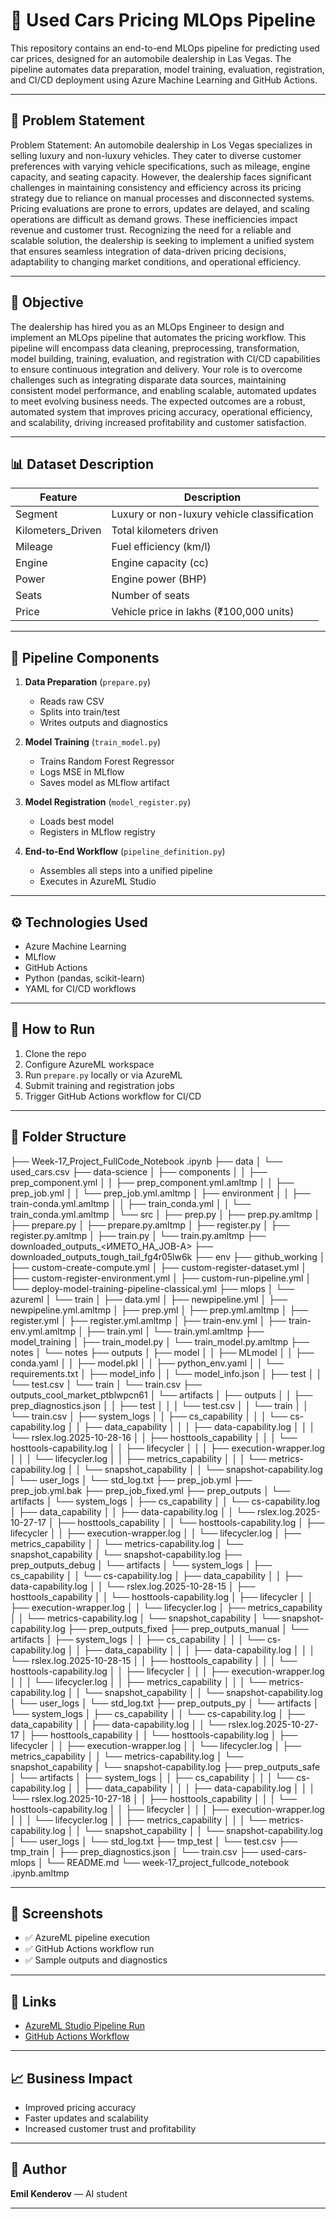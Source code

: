 # 🚗 Used Cars Pricing MLOps Pipeline

This repository contains an end-to-end MLOps pipeline for predicting used car prices, designed for an automobile dealership in Las Vegas. The pipeline automates data preparation, model training, evaluation, registration, and CI/CD deployment using Azure Machine Learning and GitHub Actions.

---

## 📌 Problem Statement

Problem Statement:
An automobile dealership in Los Vegas specializes in selling luxury and non-luxury vehicles. They cater to diverse customer preferences with varying vehicle specifications, such as mileage, engine capacity, and seating capacity. However, the dealership faces significant challenges in maintaining consistency and efficiency across its pricing strategy due to reliance on manual processes and disconnected systems. Pricing evaluations are prone to errors, updates are delayed, and scaling operations are difficult as demand grows. These inefficiencies impact revenue and customer trust. Recognizing the need for a reliable and scalable solution, the dealership is seeking to implement a unified system that ensures seamless integration of data-driven pricing decisions, adaptability to changing market conditions, and operational efficiency.

---

## 🎯 Objective

The dealership has hired you as an MLOps Engineer to design and implement an MLOps pipeline that automates the pricing workflow. This pipeline will encompass data cleaning, preprocessing, transformation, model building, training, evaluation, and registration with CI/CD capabilities to ensure continuous integration and delivery. Your role is to overcome challenges such as integrating disparate data sources, maintaining consistent model performance, and enabling scalable, automated updates to meet evolving business needs. The expected outcomes are a robust, automated system that improves pricing accuracy, operational efficiency, and scalability, driving increased profitability and customer satisfaction.

---

## 📊 Dataset Description

| Feature             | Description                                      |
|---------------------|--------------------------------------------------|
| Segment             | Luxury or non-luxury vehicle classification      |
| Kilometers_Driven   | Total kilometers driven                          |
| Mileage             | Fuel efficiency (km/l)                           |
| Engine              | Engine capacity (cc)                             |
| Power               | Engine power (BHP)                               |
| Seats               | Number of seats                                  |
| Price               | Vehicle price in lakhs (₹100,000 units)          |

---

## 🧪 Pipeline Components

1. **Data Preparation** (`prepare.py`)  
   - Reads raw CSV  
   - Splits into train/test  
   - Writes outputs and diagnostics

2. **Model Training** (`train_model.py`)  
   - Trains Random Forest Regressor  
   - Logs MSE in MLflow  
   - Saves model as MLflow artifact

3. **Model Registration** (`model_register.py`)  
   - Loads best model  
   - Registers in MLflow registry

4. **End-to-End Workflow** (`pipeline_definition.py`)  
   - Assembles all steps into a unified pipeline  
   - Executes in AzureML Studio

---

## ⚙️ Technologies Used

- Azure Machine Learning  
- MLflow  
- GitHub Actions  
- Python (pandas, scikit-learn)  
- YAML for CI/CD workflows

---

## 🚀 How to Run

1. Clone the repo  
2. Configure AzureML workspace  
3. Run `prepare.py` locally or via AzureML  
4. Submit training and registration jobs  
5. Trigger GitHub Actions workflow for CI/CD

---

## 📂 Folder Structure


├── Week-17_Project_FullCode_Notebook .ipynb
├── data
│   └── used_cars.csv
├── data-science
│   ├── components
│   │   ├── prep_component.yml
│   │   ├── prep_component.yml.amltmp
│   │   ├── prep_job.yml
│   │   └── prep_job.yml.amltmp
│   ├── environment
│   │   ├── train-conda.yml.amltmp
│   │   ├── train_conda.yml
│   │   └── train_conda.yml.amltmp
│   └── src
│       ├── prep.py
│       ├── prep.py.amltmp
│       ├── prepare.py
│       ├── prepare.py.amltmp
│       ├── register.py
│       ├── register.py.amltmp
│       ├── train.py
│       └── train.py.amltmp
├── downloaded_outputs_<ИМЕТО_НА_JOB-А>
├── downloaded_outputs_tough_tail_fg4r05lw6k
├── env
├── github_working
│   ├── custom-create-compute.yml
│   ├── custom-register-dataset.yml
│   ├── custom-register-environment.yml
│   ├── custom-run-pipeline.yml
│   └── deploy-model-training-pipeline-classical.yml
├── mlops
│   └── azureml
│       └── train
│           ├── data.yml
│           ├── newpipeline.yml
│           ├── newpipeline.yml.amltmp
│           ├── prep.yml
│           ├── prep.yml.amltmp
│           ├── register.yml
│           ├── register.yml.amltmp
│           ├── train-env.yml
│           ├── train-env.yml.amltmp
│           ├── train.yml
│           └── train.yml.amltmp
├── model_training
│   ├── train_model.py
│   └── train_model.py.amltmp
├── notes
│   └── notes
├── outputs
│   ├── model
│   │   ├── MLmodel
│   │   ├── conda.yaml
│   │   ├── model.pkl
│   │   ├── python_env.yaml
│   │   └── requirements.txt
│   ├── model_info
│   │   └── model_info.json
│   ├── test
│   │   └── test.csv
│   └── train
│       └── train.csv
├── outputs_cool_market_ptblwpcn61
│   └── artifacts
│       ├── outputs
│       │   ├── prep_diagnostics.json
│       │   ├── test
│       │   │   └── test.csv
│       │   └── train
│       │       └── train.csv
│       ├── system_logs
│       │   ├── cs_capability
│       │   │   └── cs-capability.log
│       │   ├── data_capability
│       │   │   ├── data-capability.log
│       │   │   └── rslex.log.2025-10-28-16
│       │   ├── hosttools_capability
│       │   │   └── hosttools-capability.log
│       │   ├── lifecycler
│       │   │   ├── execution-wrapper.log
│       │   │   └── lifecycler.log
│       │   ├── metrics_capability
│       │   │   └── metrics-capability.log
│       │   └── snapshot_capability
│       │       └── snapshot-capability.log
│       └── user_logs
│           └── std_log.txt
├── prep_job.yml
├── prep_job.yml.bak
├── prep_job_fixed.yml
├── prep_outputs
│   └── artifacts
│       └── system_logs
│           ├── cs_capability
│           │   └── cs-capability.log
│           ├── data_capability
│           │   ├── data-capability.log
│           │   └── rslex.log.2025-10-27-17
│           ├── hosttools_capability
│           │   └── hosttools-capability.log
│           ├── lifecycler
│           │   ├── execution-wrapper.log
│           │   └── lifecycler.log
│           ├── metrics_capability
│           │   └── metrics-capability.log
│           └── snapshot_capability
│               └── snapshot-capability.log
├── prep_outputs_debug
│   └── artifacts
│       └── system_logs
│           ├── cs_capability
│           │   └── cs-capability.log
│           ├── data_capability
│           │   ├── data-capability.log
│           │   └── rslex.log.2025-10-28-15
│           ├── hosttools_capability
│           │   └── hosttools-capability.log
│           ├── lifecycler
│           │   ├── execution-wrapper.log
│           │   └── lifecycler.log
│           ├── metrics_capability
│           │   └── metrics-capability.log
│           └── snapshot_capability
│               └── snapshot-capability.log
├── prep_outputs_fixed
├── prep_outputs_manual
│   └── artifacts
│       ├── system_logs
│       │   ├── cs_capability
│       │   │   └── cs-capability.log
│       │   ├── data_capability
│       │   │   ├── data-capability.log
│       │   │   └── rslex.log.2025-10-28-15
│       │   ├── hosttools_capability
│       │   │   └── hosttools-capability.log
│       │   ├── lifecycler
│       │   │   ├── execution-wrapper.log
│       │   │   └── lifecycler.log
│       │   ├── metrics_capability
│       │   │   └── metrics-capability.log
│       │   └── snapshot_capability
│       │       └── snapshot-capability.log
│       └── user_logs
│           └── std_log.txt
├── prep_outputs_py
│   └── artifacts
│       └── system_logs
│           ├── cs_capability
│           │   └── cs-capability.log
│           ├── data_capability
│           │   ├── data-capability.log
│           │   └── rslex.log.2025-10-27-17
│           ├── hosttools_capability
│           │   └── hosttools-capability.log
│           ├── lifecycler
│           │   ├── execution-wrapper.log
│           │   └── lifecycler.log
│           ├── metrics_capability
│           │   └── metrics-capability.log
│           └── snapshot_capability
│               └── snapshot-capability.log
├── prep_outputs_safe
│   └── artifacts
│       ├── system_logs
│       │   ├── cs_capability
│       │   │   └── cs-capability.log
│       │   ├── data_capability
│       │   │   ├── data-capability.log
│       │   │   └── rslex.log.2025-10-27-18
│       │   ├── hosttools_capability
│       │   │   └── hosttools-capability.log
│       │   ├── lifecycler
│       │   │   ├── execution-wrapper.log
│       │   │   └── lifecycler.log
│       │   ├── metrics_capability
│       │   │   └── metrics-capability.log
│       │   └── snapshot_capability
│       │       └── snapshot-capability.log
│       └── user_logs
│           └── std_log.txt
├── tmp_test
│   └── test.csv
├── tmp_train
│   ├── prep_diagnostics.json
│   └── train.csv
├── used-cars-mlops
│   └── README.md
└── week-17_project_fullcode_notebook .ipynb.amltmp



---

## 📸 Screenshots

- ✅ AzureML pipeline execution  
- ✅ GitHub Actions workflow run  
- ✅ Sample outputs and diagnostics

---

## 🔗 Links

- [AzureML Studio Pipeline Run](https://ml.azure.com/...)  
- [GitHub Actions Workflow](https://github.com/kenleeeen/used-cars-mlops/actions)

---

## 📈 Business Impact

- Improved pricing accuracy  
- Faster updates and scalability  
- Increased customer trust and profitability

---

## 🧠 Author

**Emil Kenderov** — AI student

---

































